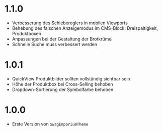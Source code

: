 # 1.1.0
- Verbesserung des Schiebereglers in mobilen Viewports
- Behebung des falschen Anzeigemodus im CMS-Block: Dreispaltigkeit, Produktboxen
- Anpassungen bei der Gestaltung der Brotkrümel
- Schnelle Suche muss verbessert werden

# 1.0.1
- QuickView Produktbilder sollten vollständig sichtbar sein
- Höhe der Produktbox bei Cross-Selling behoben
- Dropdown-Sortierung der Symbolfarbe behoben

# 1.0.0
- Erste Version von `SwagEmporiumTheme`
